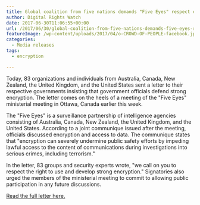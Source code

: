 ```yaml
---
title: Global coalition from five nations demands "Five Eyes" respect encryption
author: Digital Rights Watch
date: 2017-06-30T11:06:55+00:00
url: /2017/06/30/global-coalition-from-five-nations-demands-five-eyes-respect-encryption/
featureImage: /wp-content/uploads/2017/04/o-CROWD-OF-PEOPLE-facebook.jpg
categories:
  - Media releases
tags:
  - encryption

---
```

Today, 83 organizations and individuals from Australia, Canada, New Zealand, the United Kingdom, and the United States sent a letter to their respective governments insisting that government officials defend strong encryption. The letter comes on the heels of a meeting of the "Five Eyes" ministerial meeting in Ottawa, Canada earlier this week.

The "Five Eyes" is a surveillance partnership of intelligence agencies consisting of Australia, Canada, New Zealand, the United Kingdom, and the United States. According to a joint communique issued after the meeting, officials discussed encryption and access to data. The communique states that "encryption can severely undermine public safety efforts by impeding lawful access to the content of communications during investigations into serious crimes, including terrorism."

In the letter, 83 groups and security experts wrote, "we call on you to respect the right to use and develop strong encryption." Signatories also urged the members of the ministerial meeting to commit to allowing public participation in any future discussions.

[Read the full letter here.][1]

 [1]: /wp-content/uploads/2017/06/Five-eyes-open-letter.pdf
